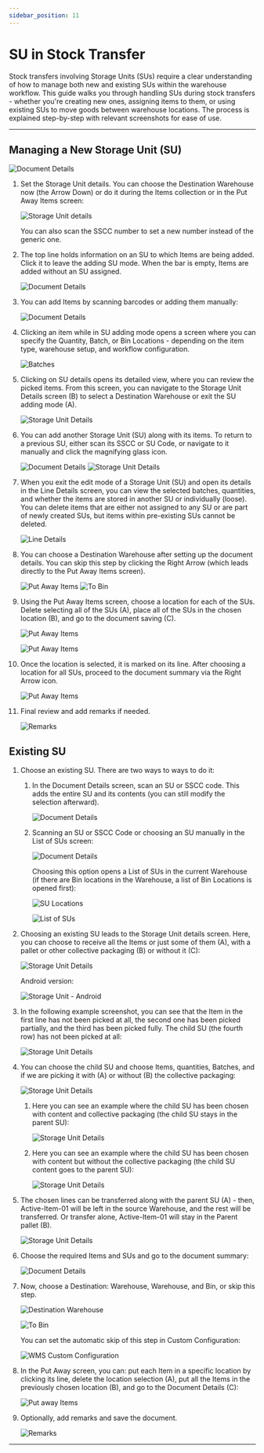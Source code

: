 ```yaml
---
sidebar_position: 11
---
```


# SU in Stock Transfer

Stock transfers involving Storage Units (SUs) require a clear understanding of how to manage both new and existing SUs within the warehouse workflow. This guide walks you through handling SUs during stock transfers - whether you're creating new ones, assigning items to them, or using existing SUs to move goods between warehouse locations. The process is explained step-by-step with relevant screenshots for ease of use.

---

## Managing a New Storage Unit (SU)

![Document Details](./media/new-su.jpg)

1. Set the Storage Unit details. You can choose the Destination Warehouse now (the Arrow Down) or do it during the Items collection or in the Put Away Items screen:

    ![Storage Unit details](./media/new-su-put-away.jpg)

    You can also scan the SSCC number to set a new number instead of the generic one.
2. The top line holds information on an SU to which Items are being added. Click it to leave the adding SU mode. When the bar is empty, Items are added without an SU assigned.

    ![Document Details](./media/scanning-sscc.jpg)

3. You can add Items by scanning barcodes or adding them manually:

    ![Document Details](./media/su-document-details.jpg)

4. Clicking an item while in SU adding mode opens a screen where you can specify the Quantity, Batch, or Bin Locations - depending on the item type, warehouse setup, and workflow configuration.

    ![Batches](./media/su-batches.jpg)

5. Clicking on SU details opens its detailed view, where you can review the picked items. From this screen, you can navigate to the Storage Unit Details screen (B) to select a Destination Warehouse or exit the SU adding mode (A).

    ![Storage Unit Details](./media/new-su-details.jpg)

6. You can add another Storage Unit (SU) along with its items. To return to a previous SU, either scan its SSCC or SU Code, or navigate to it manually and click the magnifying glass icon.

    ![Document Details](./media/su-doc-details.jpg)
    ![Storage Unit Details](./media/su-doc-details-2.jpg)

7. When you exit the edit mode of a Storage Unit (SU) and open its details in the Line Details screen, you can view the selected batches, quantities, and whether the items are stored in another SU or individually (loose). You can delete items that are either not assigned to any SU or are part of newly created SUs, but items within pre-existing SUs cannot be deleted.

    ![Line Details](./media/line-details.jpg)

8. You can choose a Destination Warehouse after setting up the document details. You can skip this step by clicking the Right Arrow (which leads directly to the Put Away Items screen).

    ![Put Away Items](./media/put-away-items-screen.jpg)
    ![To Bin](./media/to-bin.jpg)

9. Using the Put Away Items screen, choose a location for each of the SUs. Delete selecting all of the SUs (A), place all of the SUs in the chosen location (B), and go to the document saving (C).

    ![Put Away Items](./media/put-away-items-end.jpg)

    ![Put Away Items](./media/destination-warehouse-1.jpg)

10. Once the location is selected, it is marked on its line. After choosing a location for all SUs, proceed to the document summary via the Right Arrow icon.

    ![Put Away Items](./media/put-away-items-mark.jpg)

11. Final review and add remarks if needed.

    ![Remarks](./media/new-su-remarks.jpg)

## Existing SU

1. Choose an existing SU. There are two ways to ways to do it:

    1. In the Document Details screen, scan an SU or SSCC code. This adds the entire SU and its contents (you can still modify the selection afterward).

        ![Document Details](./media/stock-transfer-doc-det.jpg)

    2. Scanning an SU or SSCC Code or choosing an SU manually in the List of SUs screen:

        ![Document Details](./media/stock-counting-sus.jpg)

        Choosing this option opens a List of SUs in the current Warehouse (if there are Bin locations in the Warehouse, a list of Bin Locations is opened first):

        ![SU Locations](./media/su-locations.jpg)

        ![List of SUs](./media/list-of-sus.jpg)

2. Choosing an existing SU leads to the Storage Unit details screen. Here, you can choose to receive all the Items or just some of them (A), with a pallet or other collective packaging (B) or without it (C):

    ![Storage Unit Details](./media/storage-unit-details.jpg)

    Android version:

    ![Storage Unit - Android](./media/storage-unit-details-android.jpg)

3. In the following example screenshot, you can see that the Item in the first line has not been picked at all, the second one has been picked partially, and the third has been picked fully. The child SU (the fourth row) has not been picked at all:

    ![Storage Unit Details](./media/storage-details-picked.jpg)

4. You can choose the child SU and choose Items, quantities, Batches, and if we are picking it with (A) or without (B) the collective packaging:

    ![Storage Unit Details](./media/child-su-details.jpg)

    1. Here you can see an example where the child SU has been chosen with content and collective packaging (the child SU stays in the parent SU):

        ![Storage Unit Details](./media/child-su-details-2.jpg)

    2. Here you can see an example where the child SU has been chosen with content but without the collective packaging (the child SU content goes to the parent SU):

        ![Storage Unit Details](./media/child-su-details-no-packaging.jpg)

5. The chosen lines can be transferred along with the parent SU (A) - then, Active-Item-01 will be left in the source Warehouse, and the rest will be transferred. Or transfer alone, Active-Item-01 will stay in the Parent pallet (B).

    ![Storage Unit Details](./media/su-details-transfer.jpg)

6. Choose the required Items and SUs and go to the document summary:

    ![Document Details](./media/su-document-summary.jpg)

7. Now, choose a Destination: Warehouse, Warehouse, and Bin, or skip this step.

    ![Destination Warehouse](./media/su-destination-warehouse.jpg)

    ![To Bin](./media/su-destination-bin.jpg)

    You can set the automatic skip of this step in Custom Configuration:

    ![WMS Custom Configuration](./media/su-config.jpg)

8. In the Put Away screen, you can: put each Item in a specific location by clicking its line, delete the location selection (A), put all the Items in the previously chosen location (B), and go to the Document Details (C):

    ![Put away Items](./media/put-away-items.jpg)

9. Optionally, add remarks and save the document.

    ![Remarks](./media/su-remarks.jpg)

---
